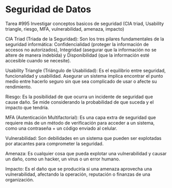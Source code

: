 # Seguridad de Datos


Tarea #995 Investigar conceptos basicos de seguridad (CIA triad, Usability triangle, riesgo, MFA, vulnerabilidad, amenaza, impacto)


CIA Triad (Triada de la Seguridad): Son los tres pilares fundamentales de la seguridad informática: Confidencialidad (proteger la información de accesos no autorizados), Integridad (asegurar que la información no se altere de manera indebida) y Disponibilidad (que la información esté accesible cuando se necesite).

Usability Triangle (Triángulo de Usabilidad): Es el equilibrio entre seguridad, funcionalidad y usabilidad. Asegurar un sistema implica encontrar el punto medio entre hacerlo seguro sin que sea complicado de usar o afecte su rendimiento.

Riesgo: Es la posibilidad de que ocurra un incidente de seguridad que cause daño. Se mide considerando la probabilidad de que suceda y el impacto que tendría.

MFA (Autenticación Multifactorial): Es una capa extra de seguridad que requiere más de un método de verificación para acceder a un sistema, como una contraseña + un código enviado al celular.

Vulnerabilidad: Son debilidades en un sistema que pueden ser explotadas por atacantes para comprometer la seguridad.

Amenaza: Es cualquier cosa que pueda explotar una vulnerabilidad y causar un daño, como un hacker, un virus o un error humano.

Impacto: Es el daño que se produciría si una amenaza aprovecha una vulnerabilidad, afectando la operación, reputación o finanzas de una organización.
